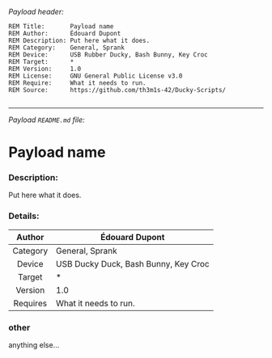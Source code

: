 _Payload header:_
```
REM Title:       Payload name
REM Author:      Édouard Dupont
REM Description: Put here what it does.
REM Category:    General, Sprank
REM Device:      USB Rubber Ducky, Bash Bunny, Key Croc
REM Target:      *
REM Version:     1.0
REM License:     GNU General Public License v3.0
REM Require:     What it needs to run.
REM Source:      https://github.com/th3m1s-42/Ducky-Scripts/


```

---  
_Payload `README.md` file:_

# Payload name

### Description:
Put here what it does.

### Details:
| Author   | Édouard Dupont |
|   :--:   | -- |
| Category | General, Sprank |
| Device   | USB Ducky Duck, Bash Bunny, Key Croc |
| Target   | * |
| Version  | 1.0 |
| Requires | What it needs to run. |

### other
anything else…

